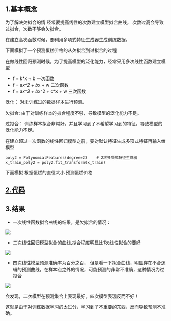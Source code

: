 ## 1.基本概念

为了解决欠拟合的情 经常要提高线性的次数建立模型拟合曲线， 次数过高会导致过拟合，次数不够会欠拟合。

在建立高次函数时候，要利用多项式特征生成器生成训练数据。

下面模拟了一个预测蛋糕价格的从欠拟合到过拟合的过程


在做线性回归预测时候，为了提高模型的泛化能力，经常采用多次线性函数建立模型

- f = k*x + b   一次函数
- f = a*x^2 + b*x + w  二次函数
- f = a*x^3 + b*x^2 + c*x + w  三次函数

泛化：
    对未训练过的数据样本进行预测。
    
欠拟合:
    由于对训练样本的拟合程度不够，导致模型的泛化能力不足。

过拟合：
    训练样本拟合非常好，并且学习到了不希望学习到的特征，导致模型的泛化能力不足。
    

在建立超过一次函数的线性回归模型之前，要对默认特征生成多项式特征再输入给模型
```
poly2 = PolynomialFeatures(degree=2)    # 2次多项式特征生成器
x_train_poly2 = poly2.fit_transform(x_train)
```

下面模拟 根据蛋糕的直径大小 预测蛋糕价格

## [2.代码](https://github.com/liangzechao/PythonSklearnML/blob/master/1.回归/1.5欠拟合与过拟合/fitting.py)

## 3.结果

- 一次线性函数拟合曲线的结果，是欠拟合的情况：

![](https://images2018.cnblogs.com/blog/1157201/201805/1157201-20180501091624955-290839122.png)

- 二次线性回归模型拟合的曲线,拟合程度明显比1次线性拟合的要好

![](https://images2018.cnblogs.com/blog/1157201/201805/1157201-20180501092959061-1269405559.png)

- 四次线性模型预测准确率为百分之百， 但是看一下拟合曲线，明显存在不合逻辑的预测曲线，在样本点之外的情况，可能预测的非常不准确，这种情况为过拟合

![](https://images2018.cnblogs.com/blog/1157201/201805/1157201-20180501093408361-2062812092.png)

会发现，二次模型在预测集合上表现最好，四次模型表现反而不好！

这就是由于对训练数据学习的太过分，学习到了不重要的东西，反而导致预测不准确。